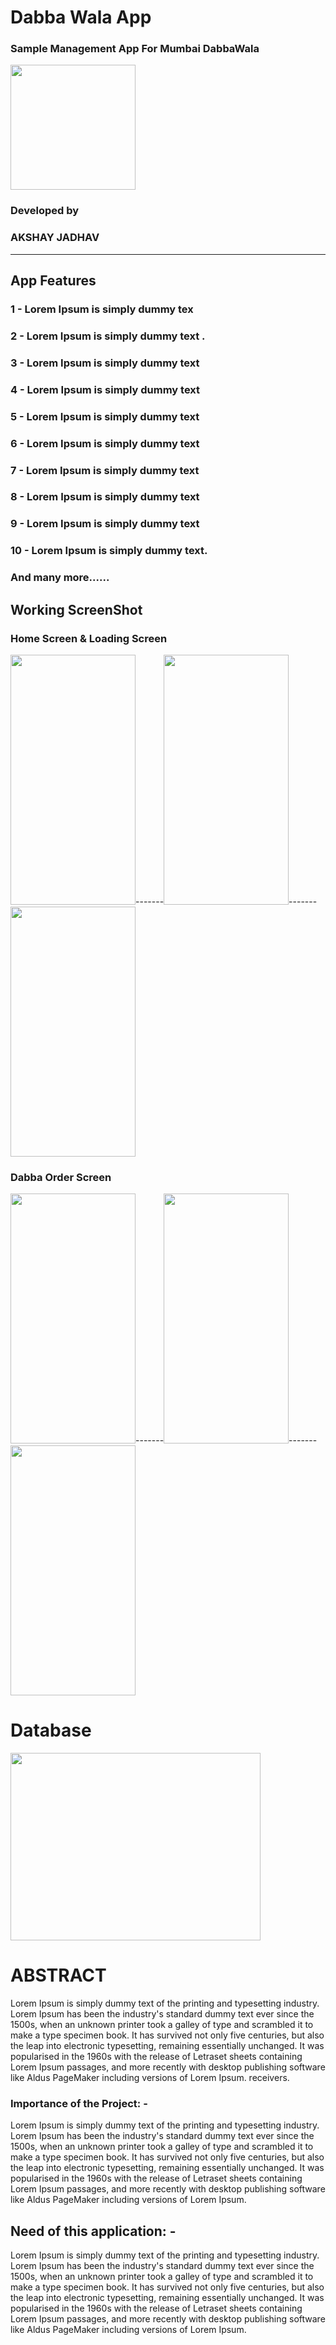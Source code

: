 # Dabba Wala App

### Sample Management App For Mumbai DabbaWala

<img src="https://i.ibb.co/g4ZY4TW/dabbawalalogo.png" height="200" width="200">

### Developed by 
### AKSHAY JADHAV 
                                       
----------------------------------------------------------------------------------------------------------------------------------

## App Features

### 1 - Lorem Ipsum is simply dummy tex
### 2 - Lorem Ipsum is simply dummy text .
### 3 - Lorem Ipsum is simply dummy text
### 4 - Lorem Ipsum is simply dummy text 
### 5 - Lorem Ipsum is simply dummy text 
### 6 - Lorem Ipsum is simply dummy text 
### 7 - Lorem Ipsum is simply dummy text 
### 8 - Lorem Ipsum is simply dummy text
### 9 - Lorem Ipsum is simply dummy text
### 10 - Lorem Ipsum is simply dummy text.
### And many more......


## Working ScreenShot

### Home Screen & Loading Screen
<img src="https://i.ibb.co/sbThndF/homegif.gif" height="400" width="200">-------<img src="https://i.ibb.co/6Bvznmg/homepage.jpg" height="400" width="200">-------<img src="https://i.ibb.co/dLqQV02/Homepage5.png" height="400" width="200">

### Dabba Order Screen
<img src="https://i.ibb.co/jvKWtf6/Order2.jpg" height="400" width="200">-------<img src="https://i.ibb.co/hsH5gtT/Order1.jpg" height="400" width="200">-------<img src="https://i.ibb.co/djd849j/Order3.jpg" height="400" width="200">


# Database 

<img src="https://cdn-media-1.freecodecamp.org/images/0*CPTNvq87xG-sUGdx.png" height="300" width="400">



# ABSTRACT 
Lorem Ipsum is simply dummy text of the printing and typesetting industry. Lorem Ipsum has been the industry's standard dummy text ever since the 1500s, when an unknown printer took a galley of type and scrambled it to make a type specimen book. It has survived not only five centuries, but also the leap into electronic typesetting, remaining essentially unchanged. It was popularised in the 1960s with the release of Letraset sheets containing Lorem Ipsum passages, and more recently with desktop publishing software like Aldus PageMaker including versions of Lorem Ipsum. receivers. 


### Importance of the Project: -
Lorem Ipsum is simply dummy text of the printing and typesetting industry. Lorem Ipsum has been the industry's standard dummy text ever since the 1500s, when an unknown printer took a galley of type and scrambled it to make a type specimen book. It has survived not only five centuries, but also the leap into electronic typesetting, remaining essentially unchanged. It was popularised in the 1960s with the release of Letraset sheets containing Lorem Ipsum passages, and more recently with desktop publishing software like Aldus PageMaker including versions of Lorem Ipsum.


## Need of this application: -
Lorem Ipsum is simply dummy text of the printing and typesetting industry. Lorem Ipsum has been the industry's standard dummy text ever since the 1500s, when an unknown printer took a galley of type and scrambled it to make a type specimen book. It has survived not only five centuries, but also the leap into electronic typesetting, remaining essentially unchanged. It was popularised in the 1960s with the release of Letraset sheets containing Lorem Ipsum passages, and more recently with desktop publishing software like Aldus PageMaker including versions of Lorem Ipsum.



